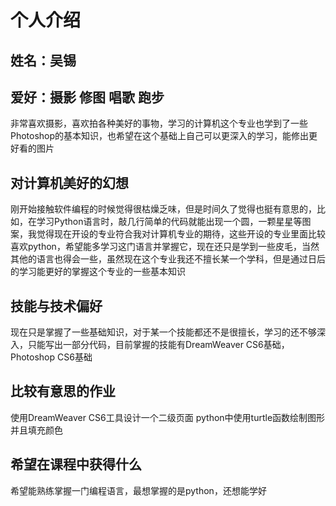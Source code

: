 # 个人介绍
## 姓名：吴锡
## 爱好：摄影 修图 唱歌 跑步
非常喜欢摄影，喜欢拍各种美好的事物，学习的计算机这个专业也学到了一些Photoshop的基本知识，也希望在这个基础上自己可以更深入的学习，能修出更好看的图片 
## 对计算机美好的幻想
刚开始接触软件编程的时候觉得很枯燥乏味，但是时间久了觉得也挺有意思的，比如，在学习Python语言时，敲几行简单的代码就能出现一个圆，一颗星星等图案，我觉得现在开设的专业符合我对计算机专业的期待，这些开设的专业里面比较喜欢python，希望能多学习这门语言并掌握它，现在还只是学到一些皮毛，当然其他的语言也得会一些，虽然现在这个专业我还不擅长某一个学科，但是通过日后的学习能更好的掌握这个专业的一些基本知识
## 技能与技术偏好
现在只是掌握了一些基础知识，对于某一个技能都还不是很擅长，学习的还不够深入，只能写出一部分代码，目前掌握的技能有DreamWeaver CS6基础，Photoshop CS6基础
## 比较有意思的作业
使用DreamWeaver CS6工具设计一个二级页面
python中使用turtle函数绘制图形并且填充颜色
## 希望在课程中获得什么
希望能熟练掌握一门编程语言，最想掌握的是python，还想能学好
